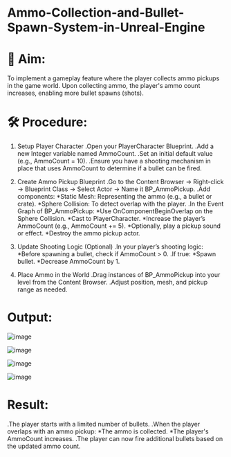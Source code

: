 # Ammo-Collection-and-Bullet-Spawn-System-in-Unreal-Engine
# 🎯 Aim:
To implement a gameplay feature where the player collects ammo pickups in the game world. Upon collecting ammo, the player's ammo count increases, enabling more bullet spawns (shots).

# 🛠️ Procedure:
1. Setup Player Character
.Open your PlayerCharacter Blueprint.
.Add a new Integer variable named AmmoCount.
.Set an initial default value (e.g., AmmoCount = 10).
.Ensure you have a shooting mechanism in place that uses AmmoCount to determine if a bullet can be fired.

2. Create Ammo Pickup Blueprint
.Go to the Content Browser → Right-click → Blueprint Class → Select Actor → Name it BP_AmmoPickup.
.Add components:
 *Static Mesh: Representing the ammo (e.g., a bullet or crate).
 *Sphere Collision: To detect overlap with the player.
.In the Event Graph of BP_AmmoPickup:
 *Use OnComponentBeginOverlap on the Sphere Collision.
*Cast to PlayerCharacter.
*Increase the player’s AmmoCount (e.g., AmmoCount += 5).
*Optionally, play a pickup sound or effect.
*Destroy the ammo pickup actor.
3. Update Shooting Logic (Optional)
.In your player’s shooting logic:
 *Before spawning a bullet, check if AmmoCount > 0.
.If true:
 *Spawn bullet.
 *Decrease AmmoCount by 1.
4. Place Ammo in the World
.Drag instances of BP_AmmoPickup into your level from the Content Browser.
.Adjust position, mesh, and pickup range as needed.

# Output:
![image](https://github.com/user-attachments/assets/99d3d6e7-1d29-488e-8d05-d698427fdcd3)

![image](https://github.com/user-attachments/assets/a3ba25ea-880f-44ac-96ac-93aac7f7008e)

![image](https://github.com/user-attachments/assets/3cabb356-81eb-4336-9a16-1337dd9e655a)

![image](https://github.com/user-attachments/assets/4a07ee0a-7003-46f4-adbf-36d29809ee5f)

# Result:
.The player starts with a limited number of bullets.
.When the player overlaps with an ammo pickup:
 *The ammo is collected.
 *The player's AmmoCount increases.
.The player can now fire additional bullets based on the updated ammo count.



